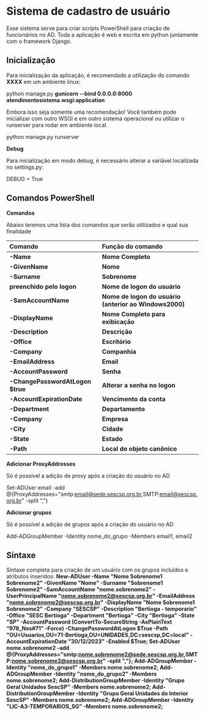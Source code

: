 
**<h1>Sistema de cadastro de usuário</h1>**

Esse sistema serve para criar scripts PowerShell para criação de funcionários no AD. Toda a aplicação é web e escrita em python juntamente com o framework Django.

**<h2>Inicialização</h2>**

Para inicialização da aplicação, é recomendado a utilização do comando **XXXX** em um ambiente linux:

python manage.py **gunicorn --bind 0.0.0.0:8000 atendimentosistema.wsgi:application**

Embora isso seja somente uma recomendação! Você também pode inicializar com outro WSGI e em outro sistema operacional ou utilizar o runserver para rodar em ambiente local. 

python manage.py runserver

**Debug**

Para inicialização em modo debug, é necessário alterar a variável localizada no settings.py:

DEBUG = True

**<h2>Comandos PowerShell</h2>**

**Comandos**

Abaixo teremos uma lista dos comandos que serão utilizados e qual sua finalidade

|**Comando**|**Função do comando**|
| :- | :- |
|**-Name**|**Nome Completo**|
|**-GivenName** |**Nome**|
|**-Surname**|**Sobrenome**|
|**preenchido pelo logon**|**Nome de logon do usuário**|
|**-SamAccountName**|**Nome de logon do usuário (anterior ao Windows2000)**|
|**-DisplayName**|**Nome Completo para exibicação**|
|**-Description**|**Descrição**|
|**-Office**|**Escritório**|
|**-Company**|**Companhia**|
|**-EmailAddress**|**Email**|
|**-AccountPassword**|**Senha**|
|**-ChangePasswordAtLogon $true**|**Alterar a senha no logon**|
|**-AccountExpirationDate**|**Vencimento da conta**|
|**-Department**|**Departamento**|
|**-Company**|**Empresa**|
|**-City**|**Cidade**|
|**-State**|**Estado**|
|**-Path**|**Local do objeto canônico**|

**Adicionar ProxyAddresses**

Só é possível a adição de proxy após a criação do usuário no AD

Set-ADUser email -add @{ProxyAddresses="smtp:email@sede.sescsp.org.br,SMTP:email@sescsp.org.br" -split ","}

**Adicionar grupos**

Só é possível a adição de grupos após a criação do usuário no AD

Add-ADGroupMember -Identity nome_do_grupo -Members email1, email2


**<h2>Sintaxe</h2>**

Sintaxe completa para criação de um usuário com os grupos incluídos e atributos inseridos:
**New-ADUser -Name "Nome Sobrenome1 Sobrenome2" -GivenName "Nome" -Surname "Sobrenome1 Sobrenome2" -SamAccountName "nome.sobrenome2" -UserPrincipalName "nome.sobrenome2@sescsp.org.br" -EmailAddress "nome.sobrenome2@sescsp.org.br" -DisplayName "Nome Sobrenome1 Sobrenome2" -Company "SESCSP" -Description "Bertioga - temporario" -Office "SESC Bertioga" -Department "Bertioga" -City "Bertioga" -State "SP" -AccountPassword (ConvertTo-SecureString -AsPlainText “978_Nss#71” -Force) -ChangePasswordAtLogon $True -Path "OU=Usuarios,OU=71-Bertioga,OU=UNIDADES,DC=sescsp,DC=local" -AccountExpirationDate "30/12/2023" -Enabled $True;
Set-ADUser nome.sobrenome2 -add @{ProxyAddresses="smtp:nome.sobrenome2@sede.sescsp.org.br,SMTP:nome.sobrenome2@sescsp.org.br" -split ","};
Add-ADGroupMember -Identity "nome_do_grupo1" -Members nome.sobrenome2;
Add-ADGroupMember -Identity "nome_do_grupo2" -Members nome.sobrenome2;
Add-DistributionGroupMember -Identity "Grupo Geral Unidades SescSP" -Members nome.sobrenome2;
Add-DistributionGroupMember -Identity "Grupo Geral Unidades do Interior SescSP" -Members nome.sobrenome2;
Add-ADGroupMember -Identity "LIC-A3-TEMPORARIOS_SG" -Members nome.sobrenome2;**
